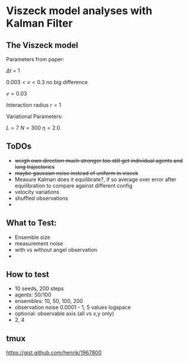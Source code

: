 # Viszeck model analyses with Kalman Filter


## The Viszeck model

Parameters from paper:

$\Delta t$ = 1

$0.003 < v < 0.3$ no big difference 

$v = 0.03$

Interaction radius $r=1$


Variational Parameters:

$L = 7$
$N = 300$
$\eta = 2.0$


## ToDOs

- ~~weigh own direction much stronger too still get individual agents and long trajectories~~
- ~~maybe gaussian noise instead of uniform in viscek~~
- Measure Kalman does it equilibrate?, if so average over error after equilibration to compare against different config 
- velocity variations
- shuffled observations
- 


## What to Test:

-  Ensemble size
-  measurement noise
-  with vs without angel observation
-  

## How to test

- 10 seeds, 200 steps
- agents: 50/100
- ensembles: 10, 50, 100, 200
- observation noise 0.0001 - 1, 5 values logspace
- optional: observable axis (all vs x,y only)
- 2, 4

## tmux

https://gist.github.com/henrik/1967800

